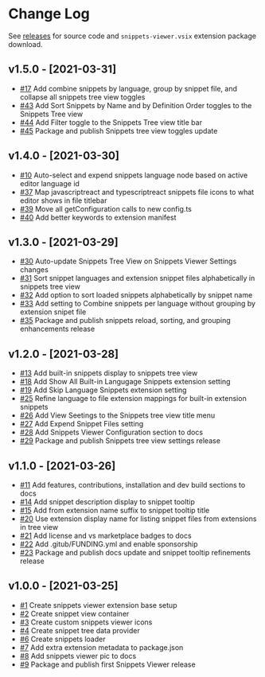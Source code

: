 # Change Log

See [releases](https://github.com/RandomFractals/vscode-snippets-viewer/releases) for source code and `snippets-viewer.vsix` extension package download.

## v1.5.0 - [2021-03-31]
- [#17](https://github.com/RandomFractals/vscode-snippets-viewer/issues/17)
Add combine snippets by language, group by snippet file, and collapse all snippets tree view toggles
- [#43](https://github.com/RandomFractals/vscode-snippets-viewer/issues/43)
Add Sort Snippets by Name and by Definition Order toggles to the Snippets Tree view
- [#44](https://github.com/RandomFractals/vscode-snippets-viewer/issues/44)
Add Filter toggle to the Snippets Tree view title bar
- [#45](https://github.com/RandomFractals/vscode-snippets-viewer/issues/45)
Package and publish Snippets tree view toggles update

## v1.4.0 - [2021-03-30]
- [#10](https://github.com/RandomFractals/vscode-snippets-viewer/issues/10)
Auto-select and expend snippets language node based on active editor language id
- [#37](https://github.com/RandomFractals/vscode-snippets-viewer/issues/37)
Map javascriptreact and typescriptreact snippets file icons to what editor shows in file titlebar
- [#39](https://github.com/RandomFractals/vscode-snippets-viewer/issues/39)
Move all getConfiguration calls to new config.ts
- [#40](https://github.com/RandomFractals/vscode-snippets-viewer/issues/40)
Add better keywords to extension manifest

## v1.3.0 - [2021-03-29]
- [#30](https://github.com/RandomFractals/vscode-snippets-viewer/issues/30)
Auto-update Snippets Tree View on Snippets Viewer Settings changes
- [#31](https://github.com/RandomFractals/vscode-snippets-viewer/issues/31)
Sort snippet languages and extension snippet files alphabetically in snippets tree view
- [#32](https://github.com/RandomFractals/vscode-snippets-viewer/issues/32)
Add option to sort loaded snippets alphabetically by snippet name
- [#33](https://github.com/RandomFractals/vscode-snippets-viewer/issues/33)
Add setting to Combine snippets per language without grouping by extension snipet file
- [#35](https://github.com/RandomFractals/vscode-snippets-viewer/issues/35)
Package and publish snippets reload, sorting, and grouping enhancements release

## v1.2.0 - [2021-03-28]
- [#13](https://github.com/RandomFractals/vscode-snippets-viewer/issues/13)
Add built-in snippets display to snippets tree view
- [#18](https://github.com/RandomFractals/vscode-snippets-viewer/issues/18)
Add Show All Built-in Langugage Snippets extension setting
- [#19](https://github.com/RandomFractals/vscode-snippets-viewer/issues/19)
Add Skip Language Snippets extension setting
- [#25](https://github.com/RandomFractals/vscode-snippets-viewer/issues/25)
Refine language to file extension mappings for built-in extension snippets
- [#26](https://github.com/RandomFractals/vscode-snippets-viewer/issues/26)
Add View Seetings to the Snippets tree view title menu
- [#27](https://github.com/RandomFractals/vscode-snippets-viewer/issues/27)
Add Expend Snippet Files setting
- [#28](https://github.com/RandomFractals/vscode-snippets-viewer/issues/28)
Add Snippets Viewer Configuration section to docs
- [#29](https://github.com/RandomFractals/vscode-snippets-viewer/issues/29)
Package and publish Snippets tree view settings release

## v1.1.0 - [2021-03-26]
- [#11](https://github.com/RandomFractals/vscode-snippets-viewer/issues/11)
Add features, contributions, installation and dev build sections to docs
- [#14](https://github.com/RandomFractals/vscode-snippets-viewer/issues/14)
Add snippet description display to snippet tooltip
- [#15](https://github.com/RandomFractals/vscode-snippets-viewer/issues/15)
Add from extension name suffix to snippet tooltip title
- [#20](https://github.com/RandomFractals/vscode-snippets-viewer/issues/20)
Use extension display name for listing snippet files from extensions in tree view
- [#21](https://github.com/RandomFractals/vscode-snippets-viewer/issues/21)
Add license and vs marketplace badges to docs
- [#22](https://github.com/RandomFractals/vscode-snippets-viewer/issues/22)
Add .gitub/FUNDING.yml and enable sponsorship
- [#23](https://github.com/RandomFractals/vscode-snippets-viewer/issues/23)
Package and publish docs update and snippet tooltip refinements release

## v1.0.0 - [2021-03-25]
- [#1](https://github.com/RandomFractals/vscode-snippets-viewer/issues/1)
Create snippets viewer extension base setup
- [#2](https://github.com/RandomFractals/vscode-snippets-viewer/issues/2)
Create snippet view container
- [#3](https://github.com/RandomFractals/vscode-snippets-viewer/issues/3)
Create custom snippets viewer icons
- [#4](https://github.com/RandomFractals/vscode-snippets-viewer/issues/4)
Create snippet tree data provider
- [#6](https://github.com/RandomFractals/vscode-snippets-viewer/issues/6)
Create snippets loader
- [#7](https://github.com/RandomFractals/vscode-snippets-viewer/issues/7)
Add extra extension metadata to package.json
- [#8](https://github.com/RandomFractals/vscode-snippets-viewer/issues/8)
Add snippets viewer pic to docs
- [#9](https://github.com/RandomFractals/vscode-snippets-viewer/issues/9)
Package and publish first Snippets Viewer release
